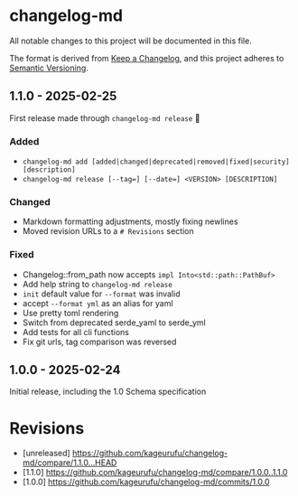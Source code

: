 # changelog-md

All notable changes to this project will be documented in this file.

The format is derived from [Keep a Changelog](https://keepachangelog.com/en/1.1.0/),
and this project adheres to [Semantic Versioning](https://semver.org/spec/v2.0.0.html).

## 1.1.0 - 2025-02-25

First release made through `changelog-md release` 🎉

### Added

- `changelog-md add [added|changed|deprecated|removed|fixed|security] [description]`
- `changelog-md release [--tag=] [--date=] <VERSION> [DESCRIPTION]`

### Changed

- Markdown formatting adjustments, mostly fixing newlines
- Moved revision URLs to a `# Revisions` section

### Fixed

- Changelog::from_path now accepts `impl Into<std::path::PathBuf>`
- Add help string to `changelog-md release`
- `init` default value for `--format` was invalid
- accept `--format yml` as an alias for yaml
- Use pretty toml rendering
- Switch from deprecated serde_yaml to serde_yml
- Add tests for all cli functions
- Fix git urls, tag comparison was reversed

## 1.0.0 - 2025-02-24

Initial release, including the 1.0 Schema specification

# Revisions

- [unreleased] https://github.com/kageurufu/changelog-md/compare/1.1.0...HEAD
- [1.1.0] https://github.com/kageurufu/changelog-md/compare/1.0.0..1.1.0
- [1.0.0] https://github.com/kageurufu/changelog-md/commits/1.0.0
